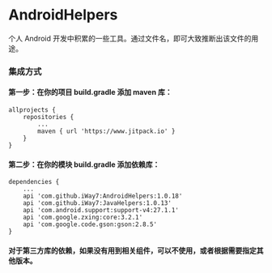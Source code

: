 # AndroidHelpers
个人 Android 开发中积累的一些工具。通过文件名，即可大致推断出该文件的用途。

### 集成方式

#### 第一步：在你的项目 build.gradle 添加 maven 库：
```
allprojects {
    repositories {
        ...
        maven { url 'https://www.jitpack.io' }
    }
}
```

#### 第二步：在你的模块 build.gradle 添加依赖库：
```
dependencies {
    ...
    api 'com.github.iWay7:AndroidHelpers:1.0.18'
    api 'com.github.iWay7:JavaHelpers:1.0.13'
    api 'com.android.support:support-v4:27.1.1'
    api 'com.google.zxing:core:3.2.1'
    api 'com.google.code.gson:gson:2.8.5'
}
```

#### 对于第三方库的依赖，如果没有用到相关组件，可以不使用，或者根据需要指定其他版本。
